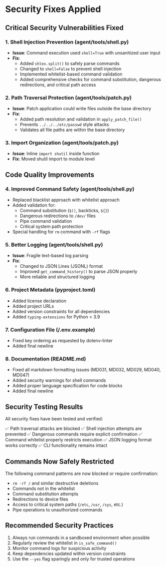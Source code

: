 # Security Fixes Applied

## Critical Security Vulnerabilities Fixed

### 1. Shell Injection Prevention (agent/tools/shell.py)

- **Issue**: Command execution used `shell=True` with unsanitized user input
- **Fix**:
  - Added `shlex.split()` to safely parse commands
  - Changed to `shell=False` to prevent shell injection
  - Implemented whitelist-based command validation
  - Added comprehensive checks for command substitution, dangerous redirections, and critical path access

### 2. Path Traversal Protection (agent/tools/patch.py)

- **Issue**: Patch application could write files outside the base directory
- **Fix**:
  - Added path resolution and validation in `apply_patch_file()`
  - Prevents `../../../etc/passwd` style attacks
  - Validates all file paths are within the base directory

### 3. Import Organization (agent/tools/patch.py)

- **Issue**: Inline `import shutil` inside function
- **Fix**: Moved shutil import to module level

## Code Quality Improvements

### 4. Improved Command Safety (agent/tools/shell.py)

- Replaced blacklist approach with whitelist approach
- Added validation for:
  - Command substitution (`$()`, backticks, `${}`)
  - Dangerous redirections to `/dev/` files
  - Pipe command validation
  - Critical system path protection
- Special handling for `rm` command with `-rf` flags

### 5. Better Logging (agent/tools/shell.py)

- **Issue**: Fragile text-based log parsing
- **Fix**:
  - Changed to JSON Lines (JSONL) format
  - Improved `get_command_history()` to parse JSON properly
  - More reliable and structured logging

### 6. Project Metadata (pyproject.toml)

- Added license declaration
- Added project URLs
- Added version constraints for all dependencies
- Added `typing-extensions` for Python < 3.9

### 7. Configuration File (/.env.example)

- Fixed key ordering as requested by dotenv-linter
- Added final newline

### 8. Documentation (README.md)

- Fixed all markdown formatting issues (MD031, MD032, MD029, MD040, MD047)
- Added security warnings for shell commands
- Added proper language specification for code blocks
- Added final newline

## Security Testing Results

All security fixes have been tested and verified:

✅ Path traversal attacks are blocked
✅ Shell injection attempts are prevented
✅ Dangerous commands require explicit confirmation
✅ Command whitelist properly restricts execution
✅ JSON logging format works correctly
✅ CLI functionality remains intact

## Commands Now Safely Restricted

The following command patterns are now blocked or require confirmation:

- `rm -rf /` and similar destructive deletions
- Commands not in the whitelist
- Command substitution attempts
- Redirections to device files
- Access to critical system paths (`/etc`, `/usr`, `/sys`, etc.)
- Pipe operations to unauthorized commands

## Recommended Security Practices

1. Always run commands in a sandboxed environment when possible
2. Regularly review the whitelist in `is_safe_command()`
3. Monitor command logs for suspicious activity
4. Keep dependencies updated within version constraints
5. Use the `--yes` flag sparingly and only for trusted operations
